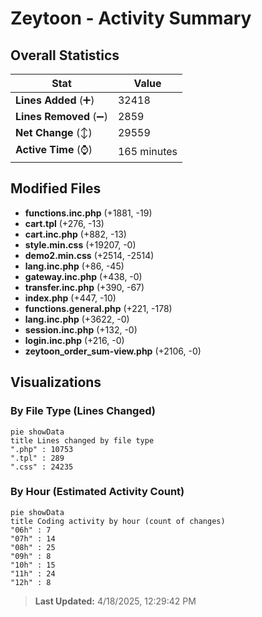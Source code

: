 # Zeytoon - Activity Summary 

## Overall Statistics

| Stat                   | Value                                                             |
| ---------------------- | ----------------------------------------------------------------- |
| **Lines Added** (➕)   | 32418                                          |
| **Lines Removed** (➖) | 2859                                        |
| **Net Change** (↕)    | 29559                |
| **Active Time** (⌚)   | 165 minutes |


## Modified Files
- **functions.inc.php** (+1881, -19)
- **cart.tpl** (+276, -13)
- **cart.inc.php** (+882, -13)
- **style.min.css** (+19207, -0)
- **demo2.min.css** (+2514, -2514)
- **lang.inc.php** (+86, -45)
- **gateway.inc.php** (+438, -0)
- **transfer.inc.php** (+390, -67)
- **index.php** (+447, -10)
- **functions.general.php** (+221, -178)
- **lang.inc.php** (+3622, -0)
- **session.inc.php** (+132, -0)
- **login.inc.php** (+216, -0)
- **zeytoon_order_sum-view.php** (+2106, -0)

## Visualizations

### By File Type (Lines Changed)

```mermaid
pie showData
title Lines changed by file type
".php" : 10753
".tpl" : 289
".css" : 24235
```

### By Hour (Estimated Activity Count)

```mermaid
pie showData
title Coding activity by hour (count of changes)
"06h" : 7
"07h" : 14
"08h" : 25
"09h" : 8
"10h" : 15
"11h" : 24
"12h" : 8
```


> **Last Updated:** 4/18/2025, 12:29:42 PM